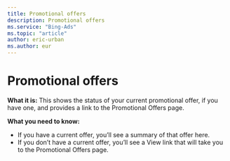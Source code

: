 ```yaml
---
title: Promotional offers
description: Promotional offers
ms.service: "Bing-Ads"
ms.topic: "article"
author: eric-urban
ms.author: eur
---
```


# Promotional offers

**What it is:** This shows the status of your current promotional offer, if you have one, and provides a link to the Promotional Offers page.

**What you need to know:**

- If you have a current offer, you’ll see a summary of that offer here.
- If you don’t have a current offer, you’ll see a View link that will take you to the Promotional Offers page.


